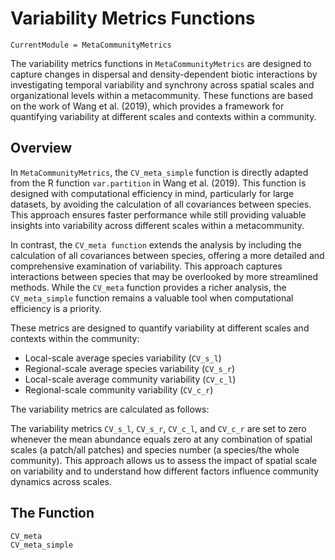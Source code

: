 # Variability Metrics Functions
```@meta
CurrentModule = MetaCommunityMetrics
```

The variability metrics functions in `MetaCommunityMetrics` are designed to capture changes in dispersal and density-dependent biotic interactions by investigating temporal variability and synchrony across spatial scales and organizational levels within a metacommunity. These functions are based on the work of Wang et al. (2019), which provides a framework for quantifying variability at different scales and contexts within a community.

## Overview
In `MetaCommunityMetrics`, the `CV_meta_simple` function is directly adapted from the R function `var.partition` in Wang et al. (2019). This function is designed with computational efficiency in mind, particularly for large datasets, by avoiding the calculation of all covariances between species. This approach ensures faster performance while still providing valuable insights into variability across different scales within a metacommunity.

In contrast, the `CV_meta function` extends the analysis by including the calculation of all covariances between species, offering a more detailed and comprehensive examination of variability. This approach captures interactions between species that may be overlooked by more streamlined methods. While the `CV_meta` function provides a richer analysis, the `CV_meta_simple` function remains a valuable tool when computational efficiency is a priority.

These metrics are designed to quantify variability at different scales and contexts within the community:
- Local-scale average species variability (`CV_s_l`)
- Regional-scale average species variability (`CV_s_r`)
- Local-scale average community variability (`CV_c_l`)
- Regional-scale community variability (`CV_c_r`)

The variability metrics are calculated as follows:

The variability metrics `CV_s_l`, `CV_s_r`, `CV_c_l`, and `CV_c_r` are set to zero whenever the mean abundance equals zero at any combination of spatial scales (a patch/all patches) and species number (a species/the whole community). This approach allows us to assess the impact of spatial scale on variability and to understand how different factors influence community dynamics across scales.

## The Function
```@docs
CV_meta
CV_meta_simple
```

